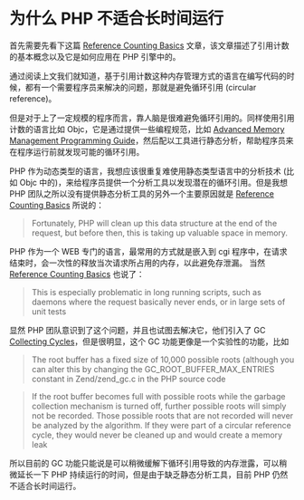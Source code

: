 # 为什么 PHP 不适合长时间运行

首先需要先看下这篇 [Reference Counting Basics][link1] 文章，该文章描述了引用计数的基本概念以及它是如何应用在 PHP 引擎中的。

通过阅读上文我们就知道，基于引用计数这种内存管理方式的语言在编写代码的时候，都有一个需要程序员来解决的问题，那就是避免循环引用 (circular reference)。

但是对于上了一定规模的程序而言，靠人脑是很难避免循环引用的。同样使用引用计数的语言比如 Objc，它是通过提供一些编程规范，比如 [Advanced Memory Management Programming Guide][link2]，然后配以工具进行静态分析，帮助程序员来在程序运行前就发现可能的循环引用。

PHP 作为动态类型的语言，我想应该很重复难使用静态类型语言中的分析技术 (比如 Objc 中的)，来给程序员提供一个分析工具以发现潜在的循环引用。但是我想 PHP 团队之所以没有提供静态分析工具的另外一个主要原因就是 [Reference Counting Basics][link1] 所说的：

> Fortunately, PHP will clean up this data structure at the end of the request, but before then, this is taking up valuable space in memory.

PHP 作为一个 WEB 专门的语言，最常用的方式就是嵌入到 cgi 程序中，在请求结束时，会一次性的释放当次请求所占用的内存，以此避免存泄漏。
当然 [Reference Counting Basics][link1] 也说了：

> This is especially problematic in long running scripts, such as daemons where the request basically never ends, or in large sets of unit tests

显然 PHP 团队意识到了这个问题，并且也试图去解决它，他们引入了 GC [Collecting Cycles][link3]，但是很明显，这个 GC 功能更像是一个实验性的功能，比如

> The root buffer has a fixed size of 10,000 possible roots (although you can alter this by changing the GC_ROOT_BUFFER_MAX_ENTRIES constant in Zend/zend_gc.c in the PHP source code


> If the root buffer becomes full with possible roots while the garbage collection mechanism is turned off, further possible roots will simply not be recorded. Those possible roots that are not recorded will never be analyzed by the algorithm. If they were part of a circular reference cycle, they would never be cleaned up and would create a memory leak

所以目前的 GC 功能只能说是可以稍微缓解下循环引用导致的内存泄露，可以稍微延长一下 PHP 持续运行的时间，但是由于缺乏静态分析工具，目前 PHP 仍然不适合长时间运行。

[link1]: http://php.net/manual/en/features.gc.refcounting-basics.php
[link2]: https://developer.apple.com/library/content/documentation/Cocoa/Conceptual/MemoryMgmt/Articles/mmPractical.html
[link3]: http://php.net/manual/en/features.gc.collecting-cycles.php
